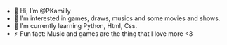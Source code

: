 - 👋 Hi, I’m @PKamilly
- 👀 I’m interested in games, draws, musics and some movies and shows.
- 🌱 I’m currently learning Python, Html, Css.
- ⚡ Fun fact: Music and games are the thing that I love more <3

<!---
PKamilly/PKamilly is a ✨ special ✨ repository because its `README.md` (this file) appears on your GitHub profile.
You can click the Preview link to take a look at your changes.
--->
